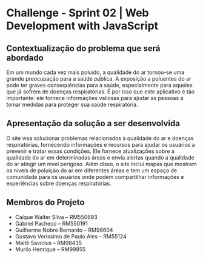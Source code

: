 # Challenge - Sprint 02 | Web Development with JavaScript

## Contextualização do problema que será abordado
Em um mundo cada vez mais poluído, a qualidade do ar tornou-se uma grande preocupação para a saúde pública. A exposição a poluentes do ar pode ter graves consequências para a saúde, especialmente para aqueles que já sofrem de doenças respiratórias. É por isso que este aplicativo é tão importante: ele fornece informações valiosas para ajudar as pessoas a tomar medidas para proteger sua saúde respiratória. 

## Apresentação da solução a ser desenvolvida
O site visa solucionar problemas relacionados à qualidade do ar e doenças respiratórias, fornecendo informações e recursos para ajudar os usuários a prevenir e tratar essas condições. Ele fornece atualizações sobre a qualidade do ar em determinadas áreas e envia alertas quando a qualidade do ar atingir um nível perigoso. Além disso, o site inclui mapas que mostram os níveis de poluição do ar em diferentes áreas e tem um espaço de comunidade para os usuários onde podem compartilhar informações e experiências sobre doenças respiratórias.

## Membros do Projeto
- Caíque Walter Silva – RM550693 
- Gabriel Pacheco – RM550191 
- Guilherme Nobre Bernardo – RM98604 
- Gustavo Veríssimo de Paulo Ales – RM55124 
- Maitê Savicius – RM98435 
- Murilo Henrique – RM99855 
